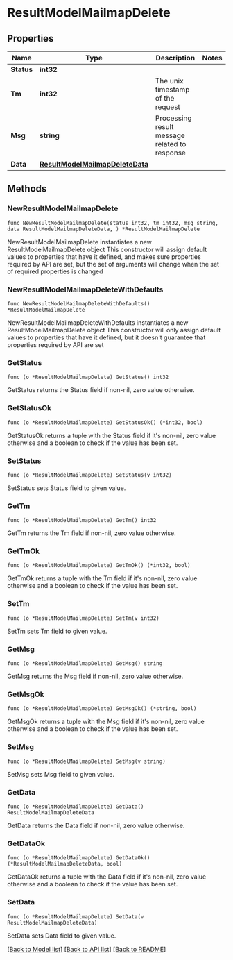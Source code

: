 # ResultModelMailmapDelete

## Properties

Name | Type | Description | Notes
------------ | ------------- | ------------- | -------------
**Status** | **int32** |  | 
**Tm** | **int32** | The unix timestamp of the request | 
**Msg** | **string** | Processing result message related to response | 
**Data** | [**ResultModelMailmapDeleteData**](ResultModelMailmapDeleteData.md) |  | 

## Methods

### NewResultModelMailmapDelete

`func NewResultModelMailmapDelete(status int32, tm int32, msg string, data ResultModelMailmapDeleteData, ) *ResultModelMailmapDelete`

NewResultModelMailmapDelete instantiates a new ResultModelMailmapDelete object
This constructor will assign default values to properties that have it defined,
and makes sure properties required by API are set, but the set of arguments
will change when the set of required properties is changed

### NewResultModelMailmapDeleteWithDefaults

`func NewResultModelMailmapDeleteWithDefaults() *ResultModelMailmapDelete`

NewResultModelMailmapDeleteWithDefaults instantiates a new ResultModelMailmapDelete object
This constructor will only assign default values to properties that have it defined,
but it doesn't guarantee that properties required by API are set

### GetStatus

`func (o *ResultModelMailmapDelete) GetStatus() int32`

GetStatus returns the Status field if non-nil, zero value otherwise.

### GetStatusOk

`func (o *ResultModelMailmapDelete) GetStatusOk() (*int32, bool)`

GetStatusOk returns a tuple with the Status field if it's non-nil, zero value otherwise
and a boolean to check if the value has been set.

### SetStatus

`func (o *ResultModelMailmapDelete) SetStatus(v int32)`

SetStatus sets Status field to given value.


### GetTm

`func (o *ResultModelMailmapDelete) GetTm() int32`

GetTm returns the Tm field if non-nil, zero value otherwise.

### GetTmOk

`func (o *ResultModelMailmapDelete) GetTmOk() (*int32, bool)`

GetTmOk returns a tuple with the Tm field if it's non-nil, zero value otherwise
and a boolean to check if the value has been set.

### SetTm

`func (o *ResultModelMailmapDelete) SetTm(v int32)`

SetTm sets Tm field to given value.


### GetMsg

`func (o *ResultModelMailmapDelete) GetMsg() string`

GetMsg returns the Msg field if non-nil, zero value otherwise.

### GetMsgOk

`func (o *ResultModelMailmapDelete) GetMsgOk() (*string, bool)`

GetMsgOk returns a tuple with the Msg field if it's non-nil, zero value otherwise
and a boolean to check if the value has been set.

### SetMsg

`func (o *ResultModelMailmapDelete) SetMsg(v string)`

SetMsg sets Msg field to given value.


### GetData

`func (o *ResultModelMailmapDelete) GetData() ResultModelMailmapDeleteData`

GetData returns the Data field if non-nil, zero value otherwise.

### GetDataOk

`func (o *ResultModelMailmapDelete) GetDataOk() (*ResultModelMailmapDeleteData, bool)`

GetDataOk returns a tuple with the Data field if it's non-nil, zero value otherwise
and a boolean to check if the value has been set.

### SetData

`func (o *ResultModelMailmapDelete) SetData(v ResultModelMailmapDeleteData)`

SetData sets Data field to given value.



[[Back to Model list]](../README.md#documentation-for-models) [[Back to API list]](../README.md#documentation-for-api-endpoints) [[Back to README]](../README.md)


